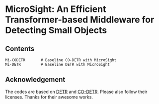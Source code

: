 # MicroSight: An Efficient Transformer-based Middleware for Detecting Small Objects
## Contents
```
Mi-CODETR       # Baseline CO-DETR with MicroSight
Mi-DETR         # Baseline DETR with MicroSight
```

## Acknowledgement
The codes are based on [DETR](https://github.com/facebookresearch/detr) and
[CO-DETR](https://github.com/Sense-X/Co-DETR).
Please also follow their licenses. Thanks for their awesome works.